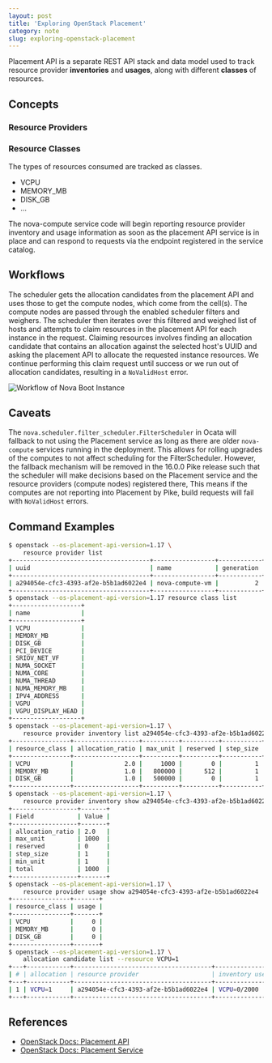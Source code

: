 ```yaml
---
layout: post
title: 'Exploring OpenStack Placement'
category: note
slug: exploring-openstack-placement
---
```

Placement API is a separate REST API stack and data model used to track resource
provider **inventories** and **usages**, along with different **classes** of
resources.

## Concepts

### Resource Providers

### Resource Classes

The types of resources consumed are tracked as classes.

-  VCPU
-  MEMORY_MB
-  DISK_GB
-  ...

The nova-compute service code will begin reporting resource provider inventory
and usage information as soon as the placement API service is in place and can
respond to requests via the endpoint registered in the service catalog.

## Workflows

The scheduler gets the allocation candidates from the placement API and uses
those to get the compute nodes, which come from the cell(s). The compute nodes
are passed through the enabled scheduler filters and weighers. The scheduler
then iterates over this filtered and weighed list of hosts and attempts to claim
resources in the placement API for each instance in the request. Claiming
resources involves finding an allocation candidate that contains an allocation
against the selected host's UUID and asking the placement API to allocate the
requested instance resources. We continue performing this claim request until
success or we run out of allocation candidates, resulting in a `NoValidHost`
error.

![Workflow of Nova Boot Instance](/assets/images/exploring-openstack-placement/Untitled.png)

## Caveats

The `nova.scheduler.filter_scheduler.FilterScheduler` in Ocata will fallback to
not using the Placement service as long as there are older `nova-compute`
services running in the deployment. This allows for rolling upgrades of the
computes to not affect scheduling for the FilterScheduler. However, the fallback
mechanism will be removed in the 16.0.0 Pike release such that the scheduler
will make decisions based on the Placement service and the resource providers
(compute nodes) registered there, This means if the computes are not reporting
into Placement by Pike, build requests will fail with `NoValidHost` errors.

## Command Examples

```bash
$ openstack --os-placement-api-version=1.17 \
    resource provider list
+--------------------------------------+-----------------+------------+--------------------------------------+----------------------+
| uuid                                 | name            | generation | root_provider_uuid                   | parent_provider_uuid |
+--------------------------------------+-----------------+------------+--------------------------------------+----------------------+
| a294054e-cfc3-4393-af2e-b5b1ad6022e4 | nova-compute-vm |          2 | a294054e-cfc3-4393-af2e-b5b1ad6022e4 | None                 |
+--------------------------------------+-----------------+------------+--------------------------------------+----------------------+
$ openstack --os-placement-api-version=1.17 resource class list
+-------------------+
| name              |
+-------------------+
| VCPU              |
| MEMORY_MB         |
| DISK_GB           |
| PCI_DEVICE        |
| SRIOV_NET_VF      |
| NUMA_SOCKET       |
| NUMA_CORE         |
| NUMA_THREAD       |
| NUMA_MEMORY_MB    |
| IPV4_ADDRESS      |
| VGPU              |
| VGPU_DISPLAY_HEAD |
+-------------------+
$ openstack --os-placement-api-version=1.17 \
    resource provider inventory list a294054e-cfc3-4393-af2e-b5b1ad6022e4
+----------------+------------------+----------+----------+-----------+----------+--------+
| resource_class | allocation_ratio | max_unit | reserved | step_size | min_unit |  total |
+----------------+------------------+----------+----------+-----------+----------+--------+
| VCPU           |              2.0 |     1000 |        0 |         1 |        1 |   1000 |
| MEMORY_MB      |              1.0 |   800000 |      512 |         1 |        1 | 800000 |
| DISK_GB        |              1.0 |   500000 |        0 |         1 |        1 | 500000 |
+----------------+------------------+----------+----------+-----------+----------+--------+
$ openstack --os-placement-api-version=1.17 \
    resource provider inventory show a294054e-cfc3-4393-af2e-b5b1ad6022e4 VCPU
+------------------+-------+
| Field            | Value |
+------------------+-------+
| allocation_ratio | 2.0   |
| max_unit         | 1000  |
| reserved         | 0     |
| step_size        | 1     |
| min_unit         | 1     |
| total            | 1000  |
+------------------+-------+
$ openstack --os-placement-api-version=1.17 \
    resource provider usage show a294054e-cfc3-4393-af2e-b5b1ad6022e4
+----------------+-------+
| resource_class | usage |
+----------------+-------+
| VCPU           |     0 |
| MEMORY_MB      |     0 |
| DISK_GB        |     0 |
+----------------+-------+
$ openstack --os-placement-api-version=1.17 \
    allocation candidate list --resource VCPU=1
+---+------------+--------------------------------------+-------------------------+--------+
| # | allocation | resource provider                    | inventory used/capacity | traits |
+---+------------+--------------------------------------+-------------------------+--------+
| 1 | VCPU=1     | a294054e-cfc3-4393-af2e-b5b1ad6022e4 | VCPU=0/2000             |        |
+---+------------+--------------------------------------+-------------------------+--------+
```

## References

-  [OpenStack Docs: Placement
   API](https://docs.openstack.org/nova/rocky/user/placement.html)
-  [OpenStack Docs: Placement
   Service](https://docs.openstack.org/placement/stein/install/)
